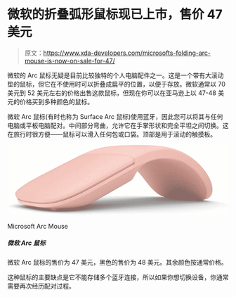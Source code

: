 # 微软的折叠弧形鼠标现已上市，售价 47 美元

> 原文：<https://www.xda-developers.com/microsofts-folding-arc-mouse-is-now-on-sale-for-47/>

微软的 Arc 鼠标无疑是目前比较独特的个人电脑配件之一。这是一个带有大滚动垫的鼠标，但它在不使用时可以折叠成扁平的位置，以便于存放。微软通常以 70 美元到 52 美元左右的价格出售这款鼠标，但现在你可以在亚马逊上以 47-48 美元的价格买到多种颜色的鼠标。

微软 Arc 鼠标(有时也称为 Surface Arc 鼠标)使用蓝牙，因此您可以将其与任何电脑或平板电脑配对。中间部分弯曲，允许它在手掌形状和完全平坦之间切换。这在旅行时很方便——鼠标可以滑入任何包或口袋。顶部是用于滚动的触摸板。

 <picture>![The 'Soft Pink' Microsoft Arc Mouse is on sale for $47, and the Black color is $48\. The rest of the colors are at the usual prices.](img/5f4a47ecb20acac6ebba844ee569e3a5.png)</picture> 

Microsoft Arc Mouse

##### 微软 Arc 鼠标

微软 Arc 鼠标的售价为 47 美元，黑色的售价为 48 美元。其余颜色按通常价格。

这种鼠标的主要缺点是它不能存储多个蓝牙连接，所以如果你想切换设备，你通常需要再次经历配对过程。